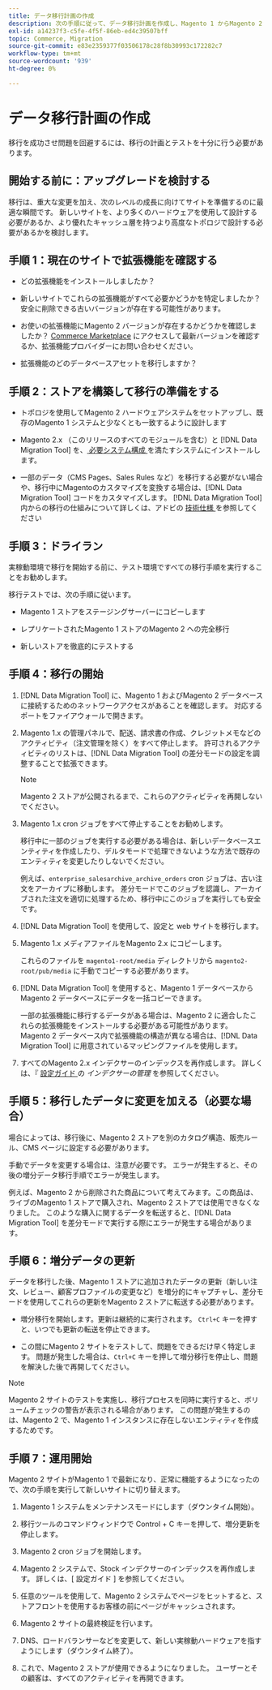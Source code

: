 ```yaml
---
title: データ移行計画の作成
description: 次の手順に従って、データ移行計画を作成し、Magento 1 からMagento 2 に正常にアップグレードできるようにします。
exl-id: a14237f3-c5fe-4f5f-86eb-ed4c39507bff
topic: Commerce, Migration
source-git-commit: e83e2359377f03506178c28f8b30993c172282c7
workflow-type: tm+mt
source-wordcount: '939'
ht-degree: 0%

---
```


# データ移行計画の作成

移行を成功させ問題を回避するには、移行の計画とテストを十分に行う必要があります。

## 開始する前に：アップグレードを検討する

移行は、重大な変更を加え、次のレベルの成長に向けてサイトを準備するのに最適な瞬間です。 新しいサイトを、より多くのハードウェアを使用して設計する必要があるか、より優れたキャッシュ層を持つより高度なトポロジで設計する必要があるかを検討します。

## 手順 1：現在のサイトで拡張機能を確認する

* どの拡張機能をインストールしましたか？

* 新しいサイトでこれらの拡張機能がすべて必要かどうかを特定しましたか？ 安全に削除できる古いバージョンが存在する可能性があります。

* お使いの拡張機能にMagento 2 バージョンが存在するかどうかを確認しましたか？ [Commerce Marketplace] にアクセスして最新バージョンを確認するか、拡張機能プロバイダーにお問い合わせください。

* 拡張機能のどのデータベースアセットを移行しますか？

## 手順 2：ストアを構築して移行の準備をする

* トポロジを使用してMagento 2 ハードウェアシステムをセットアップし、既存のMagento 1 システムと少なくとも一致するように設計します

* Magento 2.x （このリリースのすべてのモジュールを含む）と [!DNL Data Migration Tool] を、[ 必要システム構成 ](../../installation/system-requirements.md) を満たすシステムにインストールします。

* 一部のデータ（CMS Pages、Sales Rules など）を移行する必要がない場合や、移行中にMagentoのカスタマイズを変換する場合は、[!DNL Data Migration Tool] コードをカスタマイズします。 [!DNL Data Migration Tool] 内からの移行の仕組みについて詳しくは、アドビの [ 技術仕様 ](technical-specification.md) を参照してください

## 手順 3：ドライラン

実稼動環境で移行を開始する前に、テスト環境ですべての移行手順を実行することをお勧めします。

移行テストでは、次の手順に従います。

* Magento 1 ストアをステージングサーバーにコピーします

* レプリケートされたMagento 1 ストアのMagento 2 への完全移行

* 新しいストアを徹底的にテストする

## 手順 4：移行の開始

1. [!DNL Data Migration Tool] に、Magento 1 およびMagento 2 データベースに接続するためのネットワークアクセスがあることを確認します。 対応するポートをファイアウォールで開きます。

1. Magento 1.x の管理パネルで、配送、請求書の作成、クレジットメモなどのアクティビティ（注文管理を除く）をすべて停止します。 許可されるアクティビティのリストは、[!DNL Data Migration Tool] の差分モードの設定を調整することで拡張できます。

   >[!NOTE]
   >
   >Magento 2 ストアが公開されるまで、これらのアクティビティを再開しないでください。

1. Magento 1.x cron ジョブをすべて停止することをお勧めします。

   移行中に一部のジョブを実行する必要がある場合は、新しいデータベースエンティティを作成したり、デルタモードで処理できないような方法で既存のエンティティを変更したりしないでください。

   例えば、`enterprise_salesarchive_archive_orders` cron ジョブは、古い注文をアーカイブに移動します。 差分モードでこのジョブを認識し、アーカイブされた注文を適切に処理するため、移行中にこのジョブを実行しても安全です。

1. [!DNL Data Migration Tool] を使用して、設定と web サイトを移行します。

1. Magento 1.x メディアファイルをMagento 2.x にコピーします。

   これらのファイルを `magento1-root/media` ディレクトリから `magento2-root/pub/media` に手動でコピーする必要があります。

1. [!DNL Data Migration Tool] を使用すると、Magento 1 データベースからMagento 2 データベースにデータを一括コピーできます。

   一部の拡張機能に移行するデータがある場合は、Magento 2 に適合したこれらの拡張機能をインストールする必要がある可能性があります。 Magento 2 データベース内で拡張機能の構造が異なる場合は、[!DNL Data Migration Tool] に用意されているマッピングファイルを使用します。

1. すべてのMagento 2.x インデクサーのインデックスを再作成します。 詳しくは、『 [ 設定ガイド ](../../configuration/cli/manage-indexers.md) の _インデクサーの管理_ を参照してください。

## 手順 5：移行したデータに変更を加える（必要な場合）

場合によっては、移行後に、Magento 2 ストアを別のカタログ構造、販売ルール、CMS ページに設定する必要があります。

手動でデータを変更する場合は、注意が必要です。 エラーが発生すると、その後の増分データ移行手順でエラーが発生します。

例えば、Magento 2 から削除された商品について考えてみます。この商品は、ライブのMagento 1 ストアで購入され、Magento 2 ストアでは使用できなくなりました。 このような購入に関するデータを転送すると、[!DNL Data Migration Tool] を差分モードで実行する際にエラーが発生する場合があります。

## 手順 6：増分データの更新

データを移行した後、Magento 1 ストアに追加されたデータの更新（新しい注文、レビュー、顧客プロファイルの変更など）を増分的にキャプチャし、差分モードを使用してこれらの更新をMagento 2 ストアに転送する必要があります。

* 増分移行を開始します。更新は継続的に実行されます。 `Ctrl+C` キーを押すと、いつでも更新の転送を停止できます。

* この間にMagento 2 サイトをテストして、問題をできるだけ早く特定します。 問題が発生した場合は、`Ctrl+C` キーを押して増分移行を停止し、問題を解決した後で再開してください。

>[!NOTE]
>
>Magento 2 サイトのテストを実施し、移行プロセスを同時に実行すると、ボリュームチェックの警告が表示される場合があります。 この問題が発生するのは、Magento 2 で、Magento 1 インスタンスに存在しないエンティティを作成するためです。

## 手順 7：運用開始

Magento 2 サイトがMagento 1 で最新になり、正常に機能するようになったので、次の手順を実行して新しいサイトに切り替えます。

1. Magento 1 システムをメンテナンスモードにします（ダウンタイム開始）。

1. 移行ツールのコマンドウィンドウで Control + C キーを押して、増分更新を停止します。

1. Magento 2 cron ジョブを開始します。

1. Magento 2 システムで、Stock インデクサーのインデックスを再作成します。 詳しくは、[ 設定ガイド ] を参照してください。

1. 任意のツールを使用して、Magento 2 システムでページをヒットすると、ストアフロントを使用するお客様の前にページがキャッシュされます。

1. Magento 2 サイトの最終検証を行います。

1. DNS、ロードバランサーなどを変更して、新しい実稼動ハードウェアを指すようにします（ダウンタイム終了）。

1. これで、Magento 2 ストアが使用できるようになりました。 ユーザーとその顧客は、すべてのアクティビティを再開できます。

<!-- LINK ADDRESSES -->

[Commerce Marketplace]: https://marketplace.magento.com
